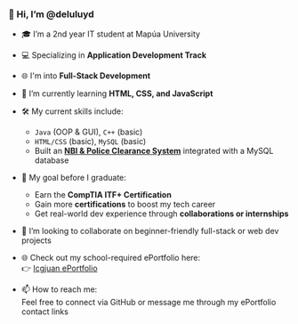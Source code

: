 ### 👋 Hi, I’m @deluluyd

- 🎓 I’m a 2nd year IT student at Mapúa University  
- 💻 Specializing in **Application Development Track**
- 🌐 I'm into **Full-Stack Development**  
- 🧠 I’m currently learning **HTML, CSS, and JavaScript**  
- 🛠️ My current skills include:  
  - `Java` (OOP & GUI), `C++` (basic)  
  - `HTML/CSS` (basic), `MySQL` (basic)  
  - Built an **[NBI & Police Clearance System](https://github.com/deluluyd/NBI-Police-Clearance-System)** integrated with a MySQL database  

- 🎯 My goal before I graduate:  
  - Earn the **CompTIA ITF+ Certification**  
  - Gain more **certifications** to boost my tech career  
  - Get real-world dev experience through **collaborations or internships**

- 💞️ I’m looking to collaborate on beginner-friendly full-stack or web dev projects  
- 🌐 Check out my school-required ePortfolio here:  
  👉 [lcgjuan ePortfolio](https://sites.google.com/view/lcgjuan/home)

- 📫 How to reach me:  
  Feel free to connect via GitHub or message me through my ePortfolio contact links

<!---
deluluyd/deluluyd is a ✨ special ✨ repository because its `README.md` (this file) appears on your GitHub profile.
You can click the Preview link to take a look at your changes.
--->
